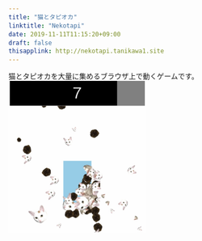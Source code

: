 ```yaml
---
title: "猫とタピオカ"
linktitle: "Nekotapi"
date: 2019-11-11T11:15:20+09:00
draft: false
thisapplink: http://nekotapi.tanikawa1.site
---
```


猫とタピオカを大量に集めるブラウザ上で動くゲームです。<br>
<img src="nekotapi.jpg" class="img-fluid" style="height: 300px;">